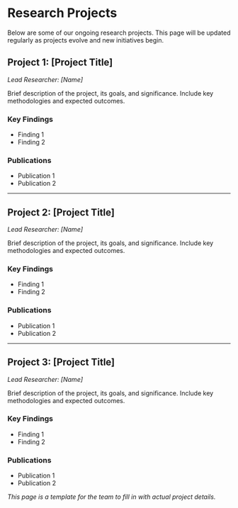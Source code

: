 # Research Projects

Below are some of our ongoing research projects. This page will be updated regularly as projects evolve and new initiatives begin.

## Project 1: [Project Title]

*Lead Researcher: [Name]*

Brief description of the project, its goals, and significance. Include key methodologies and expected outcomes.

### Key Findings
- Finding 1
- Finding 2

### Publications
- Publication 1
- Publication 2

---

## Project 2: [Project Title]

*Lead Researcher: [Name]*

Brief description of the project, its goals, and significance. Include key methodologies and expected outcomes.

### Key Findings
- Finding 1
- Finding 2

### Publications
- Publication 1
- Publication 2

---

## Project 3: [Project Title]

*Lead Researcher: [Name]*

Brief description of the project, its goals, and significance. Include key methodologies and expected outcomes.

### Key Findings
- Finding 1
- Finding 2

### Publications
- Publication 1
- Publication 2

*This page is a template for the team to fill in with actual project details.*
